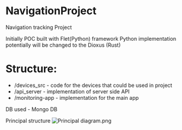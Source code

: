 # NavigationProject
Navigation tracking Project

Initially POC built with Flet(Python) framework
Python implementation potentially will be changed to the Dioxus (Rust)

# Structure:
* /devices_src - code for the devices that could be used in project
* /api_server - implementation of server side API 
* /monitoring-app - implementation for the main app

 DB used - Mongo DB




Principal structure
![Principal diagram.png](Principal%20diagram.png)

